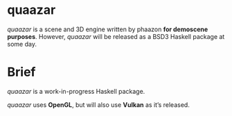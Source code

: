 # quaazar

*quaazar* is a scene and 3D engine written by phaazon **for demoscene purposes**.
However, *quaazar* will be released as a BSD3 Haskell package at some day.

# Brief

*quaazar* is a work-in-progress Haskell package.

*quaazar* uses **OpenGL**, but will also use **Vulkan** as it’s released.
